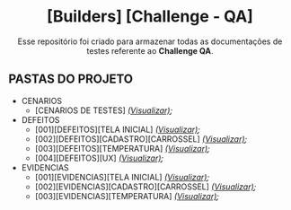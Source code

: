<div align="center">

# [Builders] [Challenge - QA]

Esse repositório foi criado para armazenar todas as documentações de testes referente ao **Challenge QA**.
</div>

## PASTAS DO PROJETO

- CENARIOS
  - [CENARIOS DE TESTES] *[(Visualizar)](https://github.com/jacksonhmteixeira/BuildersDesafioQAJackson/blob/main/CENARIOS/%5BCHALLENGE-QA%5D%20%5BCENARIOS%20DE%20TESTES%5D.docx);*
- DEFEITOS
  - [001][DEFEITOS][TELA INICIAL] *[(Visualizar)](https://github.com/jacksonhmteixeira/BuildersDesafioQAJackson/blob/main/DEFEITOS/%5B001%5D%20%5BDEFEITOS%5D%20%5BTELA%20INICIAL%5D.docx);*
  - [002][DEFEITOS][CADASTRO][CARROSSEL] *[(Visualizar)](https://github.com/jacksonhmteixeira/BuildersDesafioQAJackson/blob/main/DEFEITOS/%5B002%5D%20%5BDEFEITOS%5D%20%5BCADASTRO%5D%20%5BCARROSSEL%5D.docx);*
  - [003][DEFEITOS][TEMPERATURA] *[(Visualizar)](https://github.com/jacksonhmteixeira/BuildersDesafioQAJackson/blob/main/DEFEITOS/%5B003%5D%20%5BDEFEITOS%5D%20%5BTEMPERATURA%5D.docx);*
  - [004][DEFEITOS][UX] *[(Visualizar)](https://github.com/jacksonhmteixeira/BuildersDesafioQAJackson/blob/main/DEFEITOS/%5B004%5D%20%5BDEFEITOS%5D%20%5BUX%5D.docx);*
- EVIDENCIAS
  - [001][EVIDENCIAS][TELA INICIAL] *[(Visualizar)](https://github.com/jacksonhmteixeira/BuildersDesafioQAJackson/blob/main/EVIDENCIAS/%5B001%5D%20%5BEVIDENCIAS%5D%20%5BTELA%20INICIAL%5D.docx);*
  - [002][EVIDENCIAS][CADASTRO][CARROSSEL] *[(Visualizar)](https://github.com/jacksonhmteixeira/BuildersDesafioQAJackson/blob/main/EVIDENCIAS/%5B002%5D%20%5BEVIDENCIAS%5D%20%5BCADASTRO%5D%20%5BCARROSSEL%5D.docx);*
  - [003][EVIDENCIAS][TEMPERATURA] *[(Visualizar)](https://github.com/jacksonhmteixeira/BuildersDesafioQAJackson/blob/main/EVIDENCIAS/%5B003%5D%20%5BEVIDENCIAS%5D%20%5BTEMPERATURA%5D.docx);*
